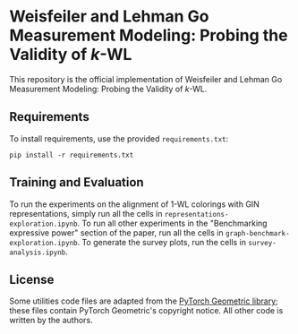 # Weisfeiler and Lehman Go Measurement Modeling: Probing the Validity of $k$-WL 

This repository is the official implementation of Weisfeiler and Lehman Go Measurement Modeling: Probing the Validity of $k$-WL. 

## Requirements

To install requirements, use the provided `requirements.txt`:

```setup
pip install -r requirements.txt
```

## Training and Evaluation

To run the experiments on the alignment of 1-WL colorings with GIN representations, simply run all the cells in `representations-exploration.ipynb`. To run all other experiments in the "Benchmarking expressive power" section of the paper, run all the cells in `graph-benchmark-exploration.ipynb`. To generate the survey plots, run the cells in `survey-analysis.ipynb`.

## License

Some utilities code files are adapted from the [PyTorch Geometric library](https://github.com/pyg-team/pytorch_geometric); these files contain PyTorch Geometric's copyright notice. All other code is written by the authors.
